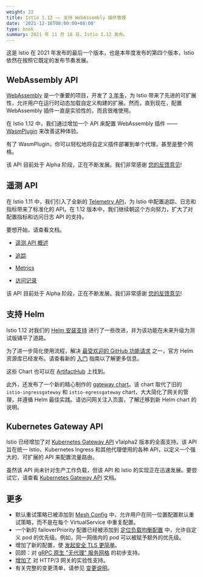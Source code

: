 ```yaml
---
weight: 22
title: Istio 1.12 —— 支持 WebAssembly 插件管理
date: '2021-12-16T00:00:00+08:00'
type: book
summary: 2021 年 11 月 18 日，Istio 1.12 发布。
---
```


这是 Istio 在 2021 年发布的最后一个版本，也是本年度发布的第四个版本，Istio 依然在按照它既定的发布节奏发展。

## WebAssembly API

[WebAssembly](https://istio.io/latest/docs/concepts/wasm/) 是一个重要的项目，开发了 [3 年多](https://istio.io/latest/blog/2020/wasm-announce/)，为 Istio 带来了先进的可扩展性，允许用户在运行时动态加载自定义构建的扩展。然而，直到现在，配置 WebAssembly 插件一直是实验性的，而且很难使用。

在 Istio 1.12 中，我们通过增加一个 API 来配置 WebAssembly 插件 ——[WasmPlugin](https://istio.io/latest/docs/reference/config/proxy_extensions/wasm-plugin/) 来改善这种体验。

有了 WasmPlugin，你可以轻松地将自定义插件部署到单个代理，甚至是整个网格。

该 API 目前处于 Alpha 阶段，正在不断发展。我们非常感谢 [您的反馈意见](https://istio.io/latest/get-involved/)!

## 遥测 API

在 Istio 1.11 中，我们引入了全新的 [Telemetry API](https://istio.io/latest/docs/reference/config/telemetry/)，为 Istio 中配置追踪、日志和指标带来了标准化的 API。在 1.12 版本中，我们继续朝这个方向努力，扩大了对配置指标和访问日志 API 的支持。

要想开始，请查看文档。

- [遥测 API 概述](https://istio.io/latest/docs/tasks/observability/telemetry/)

- [追踪](https://istio.io/latest/docs/tasks/observability/distributed-tracing/)
- [Metrics](https://istio.io/latest/docs/tasks/observability/metrics/)
- [访问记录](https://istio.io/latest/docs/tasks/observability/logs/access-log/)

该 API 目前处于 Alpha 阶段，正在不断发展。我们非常感谢 [您的反馈意见](https://istio.io/latest/get-involved/)!

## 支持 Helm

Istio 1.12 对我们的 [Helm 安装支持](https://istio.io/latest/docs/setup/install/helm/) 进行了一些改进，并为该功能在未来升级为测试版铺平了道路。

为了进一步简化使用流程，解决 [最受欢迎的 GitHub 功能请求](https://github.com/istio/istio/issues/7505) 之一，官方 Helm 资源库已经发布。请查看新的 [入门](https://istio.io/latest/docs/setup/install/helm/#prerequisites) 指南以了解更多信息。

这些 Chart 也可以在 [ArtifactHub](https://artifacthub.io/packages/search?org=istio) 上找到。

此外，还发布了一个新的精心制作的 [gateway chart](https://artifacthub.io/packages/helm/istio-official/gateway)。该 chart 取代了旧的 `istio-ingressgateway` 和 `istio-egressgateway` chart，大大简化了网关的管理，并遵循 Helm 最佳实践。请访问网关注入页面，了解迁移到新 Helm chart 的说明。

## Kubernetes Gateway API

Istio 已经增加了对 [Kubernetes Gateway API](http://gateway-api.org/) v1alpha2 版本的全面支持。该 API 旨在统一 Istio、Kubernetes Ingress 和其他代理使用的各种 API，以定义一个强大的、可扩展的 API 来配置流量路由。

虽然该 API 尚未针对生产工作负载，但该 API 和 Istio 的实现正在迅速发展。要尝试它，请查看 [Kubernetes Gateway API](https://istio.io/latest/docs/tasks/traffic-management/ingress/gateway-api/) 文档。

## 更多

- 默认重试策略已被添加到 [Mesh Config](https://istio.io/latest/docs/reference/config/istio.mesh.v1alpha1/#MeshConfig) 中，允许用户在同一位置配置默认重试策略，而不是在每个 VirtualService 中重复配置。
- 一个新的 failoverPriority 配置已经被添加到 [定位负载均衡配置](https://istio.io/latest/docs/reference/config/networking/destination-rule/#LocalityLoadBalancerSetting) 中，允许自定义 pod 的优先级。例如，同一网络内的 pod 可以被赋予额外的优先级。
- 增加了新的配置，使 [发起安全 TLS 更简单](https://istio.io/latest/docs/ops/best-practices/security/#configure-tls-verification-in-destination-rule-when-using-tls-origination)。
- 回顾：对 [gRPC 原生 "无代理" 服务网格](https://istio.io/latest/blog/2021/proxyless-grpc/) 的初步支持。
- [增加了](https://github.com/istio/istio/wiki/Experimental-QUIC-and-HTTP-3-support-in-Istio-gateways) 对 HTTP/3 网关的实验性支持。
- 有关完整的变更清单，请参见 [变更说明](https://istio.io/latest/news/releases/1.12.x/announcing-1.12/change-notes/)。